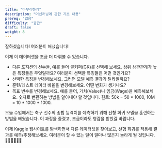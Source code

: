 ```yaml
---
title: "마무리하기"
description: "머신러닝에 관한 기초 내용"
prereq: "없음"
difficulty: "중급"
draft: false
weight: 8
---
```


잘하셨습니다! 여러분이 해냈습니다!

이제 이 데이터셋을 조금 더 다뤄볼 수 있습니다.
- 다른 포지션의 선수들, 예를 들어 골키퍼(GK)를 선택해 보세요. 상위 상관관계가 높은 특징들은 무엇일까요? 여러분이 선택한 특징들은 어떤 것인가요?
- 선택한 특징을 변경해보세요. 그러면 모델 예측 결과가 달라질까요?
- 훈련/테스트 데이터 비율을 변경해보세요. 어떤 변화가 생기나요?
- 목표 변수를 변경해보세요. 예를 들어, 가치(Value)나 임금(Wage)을 예측해보세요. 숫자로 변환하는 방법을 알아내야 할 것입니다.
  힌트: 50k = 50 * 1000, 10M = 10 * 1000 * 1000.

오늘 수업에서는 축구 선수의 종합 능력치를 예측하기 위해 선형 회귀 모델을 훈련하는 방법을 배웠습니다. 이 과정을 즐겼고, 조금이라도 영감을 받았길 바랍니다.

이제 Kaggle 웹사이트를 탐색하면서 다른 데이터셋을 찾아보고, 선형 회귀를 적용해 결과를 예측/추정해보세요. 여러분이 할 수 있는 일이 얼마나 많은지 놀라게 될 것입니다. 👏🏽👏🏽👏🏽
